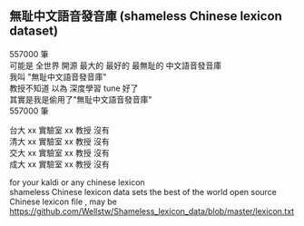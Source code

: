 ## 無耻中文語音發音庫 (shameless Chinese lexicon dataset)
557000 筆   
可能是 全世界 開源 最大的 最好的 最無耻的 中文語音發音庫  
我叫 "無耻中文語音發音庫"  
教授不知道 以為 深度學習 tune 好了  
其實是我是偷用了"無耻中文語音發音庫"  
557000 筆 

台大 xx 實驗室 xx 教授 沒有  
清大 xx 實驗室 xx 教授 沒有   
交大 xx 實驗室 xx 教授 沒有  
成大 xx 實驗室 xx 教授 沒有  

for your kaldi or any chinese lexicon  
shameless Chinese lexicon  data sets
the best of the world open source Chinese lexicon file , may be  
https://github.com/Wellstw/Shameless_lexicon_data/blob/master/lexicon.txt
